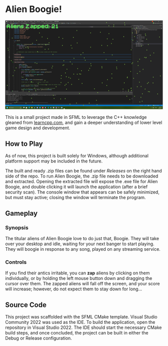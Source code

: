 # Alien Boogie!

![Alien Boogie Screenshot](assets/boogie-screenshot.png)

This is a small project made in SFML to leverage the C++ knowledge gleaned from [learncpp.com](https://www.learncpp.com/), 
and gain a deeper understanding of lower level game design and development.

## How to Play

As of now, this project is built solely for Windows, although additional platform support may be included in the future.

The built and ready .zip files can be found under *Releases* on the right hand side of the repo. To run Alien Boogie, the .zip file 
needs to be downloaded and extracted. Opening the extracted file will expose the .exe file for Alien Boogie, and double clicking it will launch the application (after a brief security scan).
The console window that appears can be safely minimized, but must stay active; closing the window will terminate the program.

## Gameplay
### Synopsis
The titular aliens of Alien Boogie love to do just that, Boogie. They will take over your desktop and idle, waiting for your next banger to start playing. They will boogie in response to any song, played on any streaming service.

### Controls
If you find their antics irritable, you can **zap** aliens by clicking on them individually, or by holding the left mouse button down and dragging the cursor over them.
The zapped aliens will fall off the screen, and your score will increase; however, do not expect them to stay down for long...

## Source Code

This project was scaffolded with the SFML CMake template. Visual Studio Community 2022 was used as the IDE. To build the application, open the repository in Visual Studio 2022. 
The IDE should start the necessary CMake build steps, and once concluded, the project can be built in either the Debug or Release configuration.
